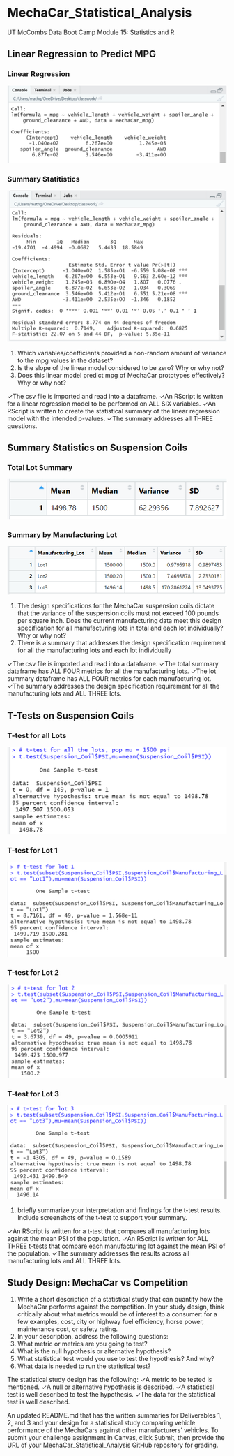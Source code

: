 # MechaCar_Statistical_Analysis
UT McCombs Data Boot Camp Module 15: Statistics and R
## Linear Regression to Predict MPG
### Linear Regression
![Pic 1](https://github.com/Baylex/MechaCar_Statistical_Analysis/blob/main/Images/1_lin_reg.PNG)
### Summary Statitistics 
![Pic 2](https://github.com/Baylex/MechaCar_Statistical_Analysis/blob/main/Images/2_sum_stat.PNG)

1. Which variables/coefficients provided a non-random amount of variance to the mpg values in the dataset?
2. Is the slope of the linear model considered to be zero? Why or why not?
3. Does this linear model predict mpg of MechaCar prototypes effectively? Why or why not?

✓The csv file is imported and read into a dataframe. ✓An RScript is written for a linear regression model to be performed on ALL SIX variables. ✓An RScript is written to create the statistical summary of the linear regression model with the intended p-values. ✓The summary addresses all THREE questions.


## Summary Statistics on Suspension Coils
### Total Lot Summary
![Pic 3](https://github.com/Baylex/MechaCar_Statistical_Analysis/blob/main/Images/3_tot_sum.PNG)
### Summary by Manufacturing Lot
![Pic 4](https://github.com/Baylex/MechaCar_Statistical_Analysis/blob/main/Images/4_lot_sum.PNG)

1. The design specifications for the MechaCar suspension coils dictate that the variance of the suspension coils must not exceed 100 pounds per square inch. Does the current manufacturing data meet this design specification for all manufacturing lots in total and each lot individually? Why or why not? 
2. There is a summary that addresses the design specification requirement for all the manufacturing lots and each lot individually

✓The csv file is imported and read into a dataframe. ✓The total summary dataframe has ALL FOUR metrics for all the manufacturing lots. ✓The lot summary dataframe has ALL FOUR metrics for each manufacturing lot. ✓The summary addresses the design specification requirement for all the manufacturing lots and ALL THREE lots.


## T-Tests on Suspension Coils
### T-test for all Lots
![Pic 5](https://github.com/Baylex/MechaCar_Statistical_Analysis/blob/main/Images/5_lot_all.PNG)
### T-test for Lot 1
![Pic 6](https://github.com/Baylex/MechaCar_Statistical_Analysis/blob/main/Images/6_lot_1.PNG)
### T-test for Lot 2
![Pic 7](https://github.com/Baylex/MechaCar_Statistical_Analysis/blob/main/Images/7_lot_2.PNG)
### T-test for Lot 3
![Pic 8](https://github.com/Baylex/MechaCar_Statistical_Analysis/blob/main/Images/8_lot_3.PNG)
1. briefly summarize your interpretation and findings for the t-test results. Include screenshots of the t-test to support your summary.

✓An RScript is written for a t-test that compares all manufacturing lots against the mean PSI of the population. ✓An RScript is written for ALL THREE t-tests that compare each manufacturing lot against the mean PSI of the population. ✓The summary addresses the results across all manufacturing lots and ALL THREE lots.


## Study Design: MechaCar vs Competition
1. Write a short description of a statistical study that can quantify how the MechaCar performs against the competition. In your study design, think critically about what metrics would be of interest to a consumer: for a few examples, cost, city or highway fuel efficiency, horse power, maintenance cost, or safety rating.
2. In your description, address the following questions:
3. What metric or metrics are you going to test?
4. What is the null hypothesis or alternative hypothesis?
5. What statistical test would you use to test the hypothesis? And why?
6. What data is needed to run the statistical test?


The statistical study design has the following: ✓A metric to be tested is mentioned. ✓A null or alternative hypothesis is described. ✓A statistical test is well described to test the hypothesis. ✓The data for the statistical test is well described.

An updated README.md that has the written summaries for Deliverables 1, 2, and 3 and your design for a statistical study comparing vehicle performance of the MechaCars against other manufacturers’ vehicles.
To submit your challenge assignment in Canvas, click Submit, then provide the URL of your MechaCar_Statistical_Analysis GitHub repository for grading.
